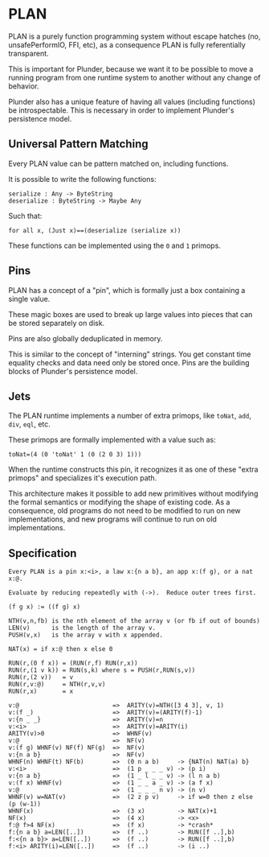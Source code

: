 # PLAN

PLAN is a purely function programming system without escape hatches (no,
unsafePerformIO, FFI, etc), as a consequence PLAN is fully referentially
transparent.

This is important for Plunder, because we want it to be possible to move
a running program from one runtime system to another without any change
of behavior.

Plunder also has a unique feature of having all values (including
functions) be introspectable.  This is necessary in order to implement
Plunder's persistence model.


## Universal Pattern Matching

Every PLAN value can be pattern matched on, including functions.

It is possible to write the following functions:

    serialize : Any -> ByteString
    deserialize : ByteString -> Maybe Any

Such that:

    for all x, (Just x)==(deserialize (serialize x))

These functions can be implemented using the `0` and `1` primops.


## Pins

PLAN has a concept of a "pin", which is formally just a box containing
a single value.

These magic boxes are used to break up large values into pieces that
can be stored separately on disk.

Pins are also globally deduplicated in memory.

This is similar to the concept of "interning" strings.  You get constant
time equality checks and data need only be stored once.  Pins are the
building blocks of Plunder's persistence model.


## Jets

The PLAN runtime implements a number of extra primops, like `toNat`,
`add`, `div`, `eql`, etc.

These primops are formally implemented with a value such as:

    toNat=(4 (0 'toNat' 1 (0 (2 0 3) 1)))

When the runtime constructs this pin, it recognizes it as one of these
"extra primops" and specializes it's execution path.

This architecture makes it possible to add new primitives without
modifying the formal semantics or modifying the shape of existing code.
As a consequence, old programs do not need to be modified to run on
new implementations, and new programs will continue to run on old
implementations.


## Specification

```
Every PLAN is a pin x:<i>, a law x:{n a b}, an app x:(f g), or a nat x:@.

Evaluate by reducing repeatedly with (->).  Reduce outer trees first.

(f g x) := ((f g) x)

NTH(v,n,fb) is the nth element of the array v (or fb if out of bounds)
LEN(v)      is the length of the array v.
PUSH(v,x)   is the array v with x appended.

NAT(x) = if x:@ then x else 0

RUN(r,(0 f x)) = (RUN(r,f) RUN(r,x))
RUN(r,(1 v k)) = RUN(s,k) where s = PUSH(r,RUN(s,v))
RUN(r,(2 v))   = v
RUN(r,v:@)     = NTH(r,v,v)
RUN(r,x)       = x

v:@                          =>  ARITY(v)=NTH([3 4 3], v, 1)
v:(f _)                      =>  ARITY(v)=(ARITY(f)-1)
v:{n _ _}                    =>  ARITY(v)=n
v:<i>                        =>  ARITY(v)=ARITY(i)
ARITY(v)>0                   =>  WHNF(v)
v:@                          =>  NF(v)
v:(f g) WHNF(v) NF(f) NF(g)  =>  NF(v)
v:{n a b}                    =>  NF(v)
WHNF(n) WHNF(t) NF(b)        =>  (0 n a b)     -> {NAT(n) NAT(a) b}
v:<i>                        =>  (1 p _ _ _ v) -> (p i)
v:{n a b}                    =>  (1 _ l _ _ v) -> (l n a b)
v:(f x) WHNF(v)              =>  (1 _ _ a _ v) -> (a f x)
v:@                          =>  (1 _ _ _ n v) -> (n v)
WHNF(v) w=NAT(v)             =>  (2 z p v)     -> if w=0 then z else (p (w-1))
WHNF(x)                      =>  (3 x)         -> NAT(x)+1
NF(x)                        =>  (4 x)         -> <x>
f:@ f>4 NF(x)                =>  (f x)         -> *crash*
f:{n a b} a=LEN([..])        =>  (f ..)        -> RUN([f ..],b)
f:<{n a b}> a=LEN([..])      =>  (f ..)        -> RUN([f ..],b)
f:<i> ARITY(i)=LEN([..])     =>  (f ..)        -> (i ..)
```
